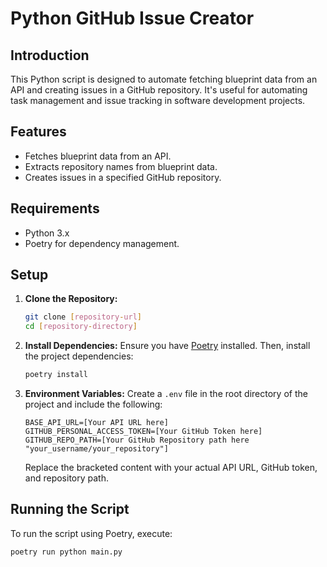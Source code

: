 # Python GitHub Issue Creator

## Introduction

This Python script is designed to automate fetching blueprint data from an API and creating issues in a GitHub repository. It's useful for automating task management and issue tracking in software development projects.

## Features

- Fetches blueprint data from an API.
- Extracts repository names from blueprint data.
- Creates issues in a specified GitHub repository.

## Requirements

- Python 3.x
- Poetry for dependency management.

## Setup

1. **Clone the Repository:**
   ```bash
   git clone [repository-url]
   cd [repository-directory]
   ```

2. **Install Dependencies:**
   Ensure you have [Poetry](https://python-poetry.org/docs/#installation) installed. Then, install the project dependencies:
   ```bash
   poetry install
   ```

3. **Environment Variables:**
   Create a `.env` file in the root directory of the project and include the following:
   ```plaintext
   BASE_API_URL=[Your API URL here]
   GITHUB_PERSONAL_ACCESS_TOKEN=[Your GitHub Token here]
   GITHUB_REPO_PATH=[Your GitHub Repository path here "your_username/your_repository"] 
   ```

   Replace the bracketed content with your actual API URL, GitHub token, and repository path.

## Running the Script

To run the script using Poetry, execute:

```bash
poetry run python main.py
```